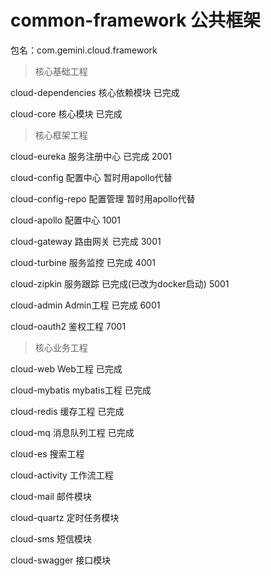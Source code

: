 # common-framework  公共框架

包名：com.gemini.cloud.framework

> 核心基础工程

cloud-dependencies  核心依赖模块        已完成

cloud-core          核心模块            已完成

> 核心框架工程

cloud-eureka        服务注册中心        已完成               2001

cloud-config        配置中心            暂时用apollo代替

cloud-config-repo   配置管理            暂时用apollo代替

cloud-apollo        配置中心                                 1001

cloud-gateway       路由网关            已完成               3001

cloud-turbine       服务监控            已完成               4001

cloud-zipkin        服务跟踪            已完成(已改为docker启动)    5001

cloud-admin         Admin工程           已完成               6001

cloud-oauth2        鉴权工程                                 7001

> 核心业务工程

cloud-web           Web工程             已完成

cloud-mybatis       mybatis工程         已完成

cloud-redis         缓存工程            已完成

cloud-mq            消息队列工程        已完成

cloud-es            搜索工程

cloud-activity      工作流工程

cloud-mail          邮件模块

cloud-quartz        定时任务模块

cloud-sms           短信模块

cloud-swagger       接口模块

